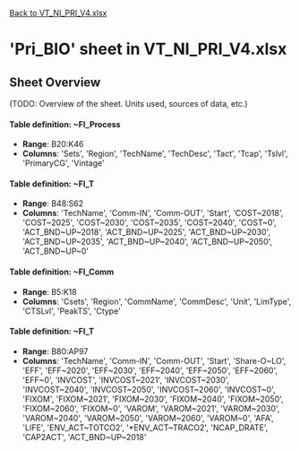 [Back to VT_NI_PRI_V4.xlsx](README.md)

# 'Pri_BIO' sheet in VT_NI_PRI_V4.xlsx

## Sheet Overview

(TODO: Overview of the sheet. Units used, sources of data, etc.)

#### Table definition: ~FI_Process
- **Range**: B20:K46
- **Columns**: 'Sets', 'Region', 'TechName', 'TechDesc', 'Tact', 'Tcap', 'Tslvl', 'PrimaryCG', 'Vintage'

#### Table definition: ~FI_T
- **Range**: B48:S62
- **Columns**: 'TechName', 'Comm-IN', 'Comm-OUT', 'Start', 'COST~2018', 'COST~2025', 'COST~2030', 'COST~2035', 'COST~2040', 'COST~0', 'ACT_BND~UP~2018', 'ACT_BND~UP~2025', 'ACT_BND~UP~2030', 'ACT_BND~UP~2035', 'ACT_BND~UP~2040', 'ACT_BND~UP~2050', 'ACT_BND~UP~0'

#### Table definition: ~FI_Comm
- **Range**: B5:K18
- **Columns**: 'Csets', 'Region', 'CommName', 'CommDesc', 'Unit', 'LimType', 'CTSLvl', 'PeakTS', 'Ctype'

#### Table definition: ~FI_T
- **Range**: B80:AP97
- **Columns**: 'TechName', 'Comm-IN', 'Comm-OUT', 'Start', 'Share-O~LO', 'EFF', 'EFF~2020', 'EFF~2030', 'EFF~2040', 'EFF~2050', 'EFF~2060', 'EFF~0', 'INVCOST', 'INVCOST~2021', 'INVCOST~2030', 'INVCOST~2040', 'INVCOST~2050', 'INVCOST~2060', 'INVCOST~0', 'FIXOM', 'FIXOM~2021', 'FIXOM~2030', 'FIXOM~2040', 'FIXOM~2050', 'FIXOM~2060', 'FIXOM~0', 'VAROM', 'VAROM~2021', 'VAROM~2030', 'VAROM~2040', 'VAROM~2050', 'VAROM~2060', 'VAROM~0', 'AFA', 'LIFE', 'ENV_ACT~TOTCO2', '*ENV_ACT~TRACO2', 'NCAP_DRATE', 'CAP2ACT', 'ACT_BND~UP~2018'

